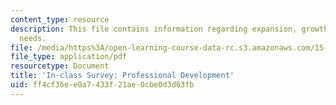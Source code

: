 ```yaml
---
content_type: resource
description: This file contains information regarding expansion, growth, and unmet
  needs.
file: /media/https%3A/open-learning-course-data-rc.s3.amazonaws.com/15-s07-globalhealth-lab-spring-2013/ff4cf36ee0a7433f21ae0cbe0d3d63fb_MIT15_S07S13_profdevchk.pdf
file_type: application/pdf
resourcetype: Document
title: 'In-class Survey: Professional Development'
uid: ff4cf36e-e0a7-433f-21ae-0cbe0d3d63fb
---
```

